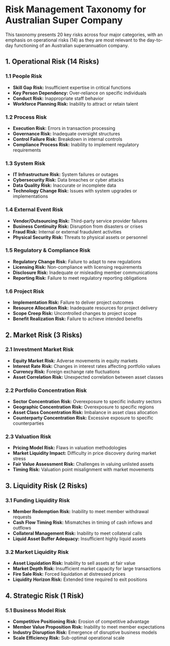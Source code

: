 # Risk Management Taxonomy for Australian Super Company

This taxonomy presents 20 key risks across four major categories, with an emphasis on operational risks (14) as they are most relevant to the day-to-day functioning of an Australian superannuation company.

## 1. Operational Risk (14 Risks)

### 1.1 People Risk
- **Skill Gap Risk:** Insufficient expertise in critical functions
- **Key Person Dependency:** Over-reliance on specific individuals
- **Conduct Risk:** Inappropriate staff behavior
- **Workforce Planning Risk:** Inability to attract or retain talent

### 1.2 Process Risk
- **Execution Risk:** Errors in transaction processing
- **Governance Risk:** Inadequate oversight structures
- **Control Failure Risk:** Breakdown in internal controls
- **Compliance Process Risk:** Inability to implement regulatory requirements

### 1.3 System Risk
- **IT Infrastructure Risk:** System failures or outages
- **Cybersecurity Risk:** Data breaches or cyber attacks
- **Data Quality Risk:** Inaccurate or incomplete data
- **Technology Change Risk:** Issues with system upgrades or implementations

### 1.4 External Event Risk
- **Vendor/Outsourcing Risk:** Third-party service provider failures
- **Business Continuity Risk:** Disruption from disasters or crises
- **Fraud Risk:** Internal or external fraudulent activities
- **Physical Security Risk:** Threats to physical assets or personnel

### 1.5 Regulatory & Compliance Risk
- **Regulatory Change Risk:** Failure to adapt to new regulations
- **Licensing Risk:** Non-compliance with licensing requirements
- **Disclosure Risk:** Inadequate or misleading member communications
- **Reporting Risk:** Failure to meet regulatory reporting obligations

### 1.6 Project Risk
- **Implementation Risk:** Failure to deliver project outcomes
- **Resource Allocation Risk:** Inadequate resources for project delivery
- **Scope Creep Risk:** Uncontrolled changes to project scope
- **Benefit Realization Risk:** Failure to achieve intended benefits

## 2. Market Risk (3 Risks)

### 2.1 Investment Market Risk
- **Equity Market Risk:** Adverse movements in equity markets
- **Interest Rate Risk:** Changes in interest rates affecting portfolio values
- **Currency Risk:** Foreign exchange rate fluctuations
- **Asset Correlation Risk:** Unexpected correlation between asset classes

### 2.2 Portfolio Concentration Risk
- **Sector Concentration Risk:** Overexposure to specific industry sectors
- **Geographic Concentration Risk:** Overexposure to specific regions
- **Asset Class Concentration Risk:** Imbalance in asset class allocation
- **Counterparty Concentration Risk:** Excessive exposure to specific counterparties

### 2.3 Valuation Risk
- **Pricing Model Risk:** Flaws in valuation methodologies
- **Market Liquidity Impact:** Difficulty in price discovery during market stress
- **Fair Value Assessment Risk:** Challenges in valuing unlisted assets
- **Timing Risk:** Valuation point misalignment with market movements

## 3. Liquidity Risk (2 Risks)

### 3.1 Funding Liquidity Risk
- **Member Redemption Risk:** Inability to meet member withdrawal requests
- **Cash Flow Timing Risk:** Mismatches in timing of cash inflows and outflows
- **Collateral Management Risk:** Inability to meet collateral calls
- **Liquid Asset Buffer Adequacy:** Insufficient highly liquid assets

### 3.2 Market Liquidity Risk
- **Asset Liquidation Risk:** Inability to sell assets at fair value
- **Market Depth Risk:** Insufficient market capacity for large transactions
- **Fire Sale Risk:** Forced liquidation at distressed prices
- **Liquidity Horizon Risk:** Extended time required to exit positions

## 4. Strategic Risk (1 Risk)

### 5.1 Business Model Risk
- **Competitive Positioning Risk:** Erosion of competitive advantage
- **Member Value Proposition Risk:** Inability to meet member expectations
- **Industry Disruption Risk:** Emergence of disruptive business models
- **Scale Efficiency Risk:** Sub-optimal operational scale